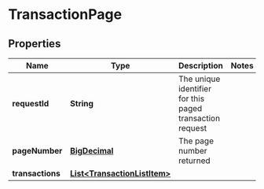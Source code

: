 

# TransactionPage

## Properties

Name | Type | Description | Notes
------------ | ------------- | ------------- | -------------
**requestId** | **String** | The unique identifier for this paged transaction request | 
**pageNumber** | [**BigDecimal**](BigDecimal.md) | The page number returned | 
**transactions** | [**List&lt;TransactionListItem&gt;**](TransactionListItem.md) |  | 




